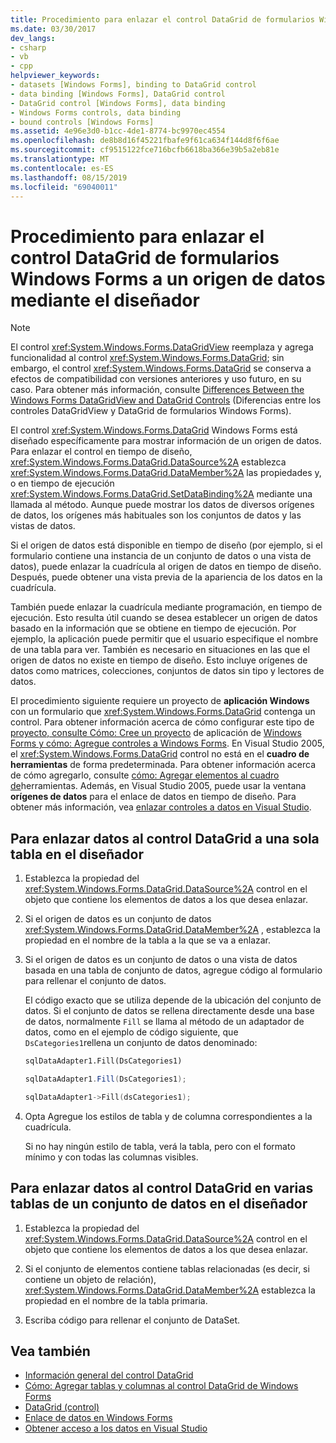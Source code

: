 ```yaml
---
title: Procedimiento para enlazar el control DataGrid de formularios Windows Forms a un origen de datos mediante el diseñador
ms.date: 03/30/2017
dev_langs:
- csharp
- vb
- cpp
helpviewer_keywords:
- datasets [Windows Forms], binding to DataGrid control
- data binding [Windows Forms], DataGrid control
- DataGrid control [Windows Forms], data binding
- Windows Forms controls, data binding
- bound controls [Windows Forms]
ms.assetid: 4e96e3d0-b1cc-4de1-8774-bc9970ec4554
ms.openlocfilehash: de8b8d16f45221fbafe9f61ca634f144d8f6f6ae
ms.sourcegitcommit: cf9515122fce716bcfb6618ba366e39b5a2eb81e
ms.translationtype: MT
ms.contentlocale: es-ES
ms.lasthandoff: 08/15/2019
ms.locfileid: "69040011"
---
```

# <a name="how-to-bind-the-windows-forms-datagrid-control-to-a-data-source-using-the-designer"></a>Procedimiento para enlazar el control DataGrid de formularios Windows Forms a un origen de datos mediante el diseñador

> [!NOTE]
>  El control <xref:System.Windows.Forms.DataGridView> reemplaza y agrega funcionalidad al control <xref:System.Windows.Forms.DataGrid>; sin embargo, el control <xref:System.Windows.Forms.DataGrid> se conserva a efectos de compatibilidad con versiones anteriores y uso futuro, en su caso. Para obtener más información, consulte [Differences Between the Windows Forms DataGridView and DataGrid Controls](differences-between-the-windows-forms-datagridview-and-datagrid-controls.md) (Diferencias entre los controles DataGridView y DataGrid de formularios Windows Forms).

 El control <xref:System.Windows.Forms.DataGrid> Windows Forms está diseñado específicamente para mostrar información de un origen de datos. Para enlazar el control en tiempo de diseño, <xref:System.Windows.Forms.DataGrid.DataSource%2A> establezca <xref:System.Windows.Forms.DataGrid.DataMember%2A> las propiedades y, o en tiempo de ejecución <xref:System.Windows.Forms.DataGrid.SetDataBinding%2A> mediante una llamada al método. Aunque puede mostrar los datos de diversos orígenes de datos, los orígenes más habituales son los conjuntos de datos y las vistas de datos.

 Si el origen de datos está disponible en tiempo de diseño (por ejemplo, si el formulario contiene una instancia de un conjunto de datos o una vista de datos), puede enlazar la cuadrícula al origen de datos en tiempo de diseño. Después, puede obtener una vista previa de la apariencia de los datos en la cuadrícula.

 También puede enlazar la cuadrícula mediante programación, en tiempo de ejecución. Esto resulta útil cuando se desea establecer un origen de datos basado en la información que se obtiene en tiempo de ejecución. Por ejemplo, la aplicación puede permitir que el usuario especifique el nombre de una tabla para ver. También es necesario en situaciones en las que el origen de datos no existe en tiempo de diseño. Esto incluye orígenes de datos como matrices, colecciones, conjuntos de datos sin tipo y lectores de datos.

 El procedimiento siguiente requiere un proyecto de **aplicación Windows** con un formulario que <xref:System.Windows.Forms.DataGrid> contenga un control. Para obtener información acerca de cómo configurar este tipo de [proyecto, consulte Cómo: Cree un proyecto](/visualstudio/ide/step-1-create-a-windows-forms-application-project) de aplicación de [Windows Forms y cómo: Agregue controles a Windows Forms](how-to-add-controls-to-windows-forms.md). En Visual Studio 2005, el <xref:System.Windows.Forms.DataGrid> control no está en el **cuadro de herramientas** de forma predeterminada. Para obtener información acerca de cómo agregarlo, consulte [cómo: Agregar elementos al cuadro de](https://docs.microsoft.com/previous-versions/visualstudio/visual-studio-2010/ms165355(v=vs.100))herramientas. Además, en Visual Studio 2005, puede usar la ventana **orígenes de datos** para el enlace de datos en tiempo de diseño. Para obtener más información, vea [enlazar controles a datos en Visual Studio](/visualstudio/data-tools/bind-controls-to-data-in-visual-studio).

## <a name="to-data-bind-the-datagrid-control-to-a-single-table-in-the-designer"></a>Para enlazar datos al control DataGrid a una sola tabla en el diseñador

1. Establezca la propiedad del <xref:System.Windows.Forms.DataGrid.DataSource%2A> control en el objeto que contiene los elementos de datos a los que desea enlazar.

2. Si el origen de datos es un conjunto de datos <xref:System.Windows.Forms.DataGrid.DataMember%2A> , establezca la propiedad en el nombre de la tabla a la que se va a enlazar.

3. Si el origen de datos es un conjunto de datos o una vista de datos basada en una tabla de conjunto de datos, agregue código al formulario para rellenar el conjunto de datos.

     El código exacto que se utiliza depende de la ubicación del conjunto de datos. Si el conjunto de datos se rellena directamente desde una base de datos, normalmente `Fill` se llama al método de un adaptador de datos, como en el ejemplo de código siguiente, que `DsCategories1`rellena un conjunto de datos denominado:

    ```vb
    sqlDataAdapter1.Fill(DsCategories1)
    ```

    ```csharp
    sqlDataAdapter1.Fill(DsCategories1);
    ```

    ```cpp
    sqlDataAdapter1->Fill(dsCategories1);
    ```

4. Opta Agregue los estilos de tabla y de columna correspondientes a la cuadrícula.

     Si no hay ningún estilo de tabla, verá la tabla, pero con el formato mínimo y con todas las columnas visibles.

## <a name="to-data-bind-the-datagrid-control-to-multiple-tables-in-a-dataset-in-the-designer"></a>Para enlazar datos al control DataGrid en varias tablas de un conjunto de datos en el diseñador

1. Establezca la propiedad del <xref:System.Windows.Forms.DataGrid.DataSource%2A> control en el objeto que contiene los elementos de datos a los que desea enlazar.

2. Si el conjunto de elementos contiene tablas relacionadas (es decir, si contiene un objeto de relación), <xref:System.Windows.Forms.DataGrid.DataMember%2A> establezca la propiedad en el nombre de la tabla primaria.

3. Escriba código para rellenar el conjunto de DataSet.

## <a name="see-also"></a>Vea también

- [Información general del control DataGrid](datagrid-control-overview-windows-forms.md)
- [Cómo: Agregar tablas y columnas al control DataGrid de Windows Forms](how-to-add-tables-and-columns-to-the-windows-forms-datagrid-control.md)
- [DataGrid (control)](datagrid-control-windows-forms.md)
- [Enlace de datos en Windows Forms](../windows-forms-data-binding.md)
- [Obtener acceso a los datos en Visual Studio](/visualstudio/data-tools/accessing-data-in-visual-studio)
